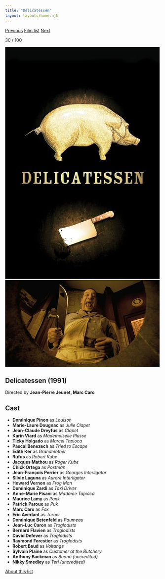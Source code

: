 ```yaml
---
title: "Delicatessen"
layout: layouts/home.njk
---
```


<nav class="films">
  <a class="prev" href="../withnail--i">Previous</a>
  <a href="../">Film list</a>
  <a class="next" href="../night-on-earth">Next</a>
</nav>

<p>30 / 100</p>

<article class="film">
  <div class="backdrop-and-poster">
    <img class="poster" src="../films/posters/delicatessen.jpg" alt="">
    <img class="backdrop" src="../films/backdrops/delicatessen.jpg" alt="">
  </div>

  <h1>Delicatessen (1991)</h1>

  <p class="director">
    Directed by <strong>Jean-Pierre Jeunet, Marc Caro</strong>
  </p>


  <h2>
    Cast
  </h2>
  <ul>
    <li><strong>Dominique Pinon</strong> as <em>Louison</em></li>
<li><strong>Marie-Laure Dougnac</strong> as <em>Julie Clapet</em></li>
<li><strong>Jean-Claude Dreyfus</strong> as <em>Clapet</em></li>
<li><strong>Karin Viard</strong> as <em>Mademoiselle Plusse</em></li>
<li><strong>Ticky Holgado</strong> as <em>Marcel Tapioca</em></li>
<li><strong>Pascal Benezech</strong> as <em>Tried to Escape</em></li>
<li><strong>Edith Ker</strong> as <em>Grandmother</em></li>
<li><strong>Rufus</strong> as <em>Robert Kube</em></li>
<li><strong>Jacques Mathou</strong> as <em>Roger Kube</em></li>
<li><strong>Chick Ortega</strong> as <em>Postman</em></li>
<li><strong>Jean-François Perrier</strong> as <em>Georges Interligator</em></li>
<li><strong>Silvie Laguna</strong> as <em>Aurore Interligator</em></li>
<li><strong>Howard Vernon</strong> as <em>Frog Man</em></li>
<li><strong>Dominique Zardi</strong> as <em>Taxi Driver</em></li>
<li><strong>Anne-Marie Pisani</strong> as <em>Madame Tapioca</em></li>
<li><strong>Maurice Lamy</strong> as <em>Pank</em></li>
<li><strong>Patrick Paroux</strong> as <em>Puk</em></li>
<li><strong>Marc Caro</strong> as <em>Fox</em></li>
<li><strong>Eric Averlant</strong> as <em>Turner</em></li>
<li><strong>Dominique Betenfeld</strong> as <em>Paumeau</em></li>
<li><strong>Jean-Luc Caron</strong> as <em>Troglodists</em></li>
<li><strong>Bernard Flavien</strong> as <em>Troglodists</em></li>
<li><strong>David Defever</strong> as <em>Troglodists</em></li>
<li><strong>Raymond Forestier</strong> as <em>Troglodists</em></li>
<li><strong>Robert Baud</strong> as <em>Voltange</em></li>
<li><strong>Sylvain Plaine</strong> as <em>Customer at the Butchery</em></li>
<li><strong>Anthony Backman</strong> as <em>Buano (uncredited)</em></li>
<li><strong>Nikky Smedley</strong> as <em>Teri (uncredited)</em></li>
  </ul>
</article>
<footer>
  <a href="../about">About this list</a>
</footer>
